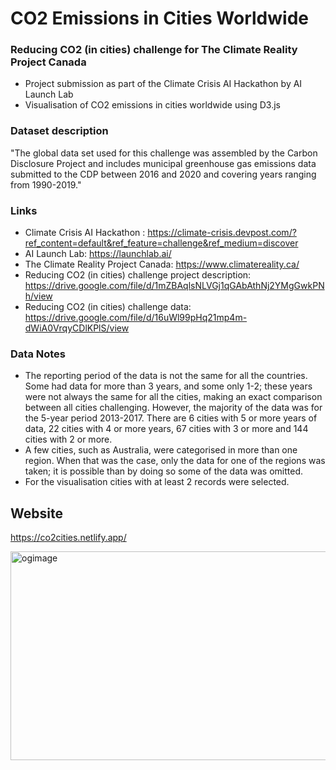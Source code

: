 # CO2 Emissions in Cities Worldwide

### Reducing CO2 (in cities) challenge for The Climate Reality Project Canada

- Project submission as part of the Climate Crisis AI Hackathon by AI Launch Lab
- Visualisation of CO2 emissions in cities worldwide using D3.js

### Dataset description
"The global data set used for this challenge was assembled by the Carbon Disclosure Project 
and includes municipal greenhouse gas emissions data submitted to the CDP between 2016 and 2020 and covering years ranging from 1990-2019."

### Links
- Climate Crisis AI Hackathon : https://climate-crisis.devpost.com/?ref_content=default&ref_feature=challenge&ref_medium=discover
- AI Launch Lab: https://launchlab.ai/
- The Climate Reality Project Canada: https://www.climatereality.ca/
- Reducing CO2 (in cities) challenge project description: https://drive.google.com/file/d/1mZBAqlsNLVGj1qGAbAthNj2YMgGwkPNh/view
- Reducing CO2 (in cities) challenge data: https://drive.google.com/file/d/16uWl99pHq21mp4m-dWiA0VrqyCDlKPlS/view

### Data Notes 
<ul>
  <li>
    The reporting period of the data is not the same for all the countries. Some had data for more than 3 years, and some only 1-2; these years were not always the same for all the cities, making an exact comparison between all cities challenging. However, the majority of the data was for the 5-year period 2013-2017. There are 6 cities with 5 or more years of data, 22 cities with 4 or more years, 67 cities with 3 or more and 144 cities with 2 or more. 
  </li>
  <li>
    A few cities, such as Australia, were categorised in more than one region. When that was the case, only the data for one of the regions was taken; it is possible than by doing so some of the data was omitted. 
  </li>
  <li>
    For the visualisation cities with at least 2 records were selected.
  </li>
</ul>


## Website
https://co2cities.netlify.app/ 

<a data-flickr-embed="true" href="https://www.flickr.com/photos/192110190@N06/50984343631/in/dateposted-public/" title="ogimage"><img src="https://live.staticflickr.com/65535/50984343631_a68166c7d5_z.jpg" width="640" height="334" alt="ogimage"></a><script async src="//embedr.flickr.com/assets/client-code.js" charset="utf-8"></script>